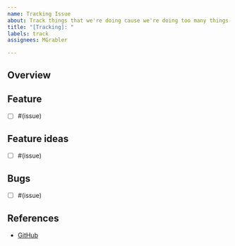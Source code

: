 ```yaml
---
name: Tracking Issue
about: Track things that we're doing cause we're doing too many things!
title: "[Tracking]: "
labels: track
assignees: MGrabler

---
```

## **Overview**
<!-- A clear and concise description of what we will do. -->

## **Feature**
<!-- planned features are collected here. e.g #1 -->

- [ ] #(issue)

## **Feature ideas**
<!-- features ideas are collected here. -->

- [ ] #(issue)

## **Bugs**
<!-- Bugs are collected here. -->

- [ ] #(issue)

## **References**
<!-- Add references to other projects or Issues here. -->
- [GitHub](https://github.com)